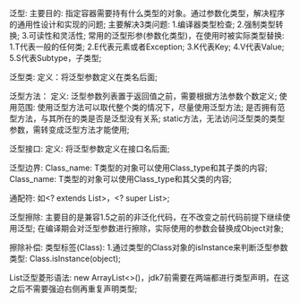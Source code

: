 泛型:
    主要目的: 指定容器需要持有什么类型的对象。通过参数化类型，解决程序的通用性设计和实现的问题; 
    主要解决3类问题: 
        1.编译器类型检查;
        2.强制类型转换;
        3.可读性和灵活性;
    常用的泛型形参(参数化类型)，在使用时被实际类型替换:
        1.T代表一般的任何类;
        2.E代表元素或者Exception;
        3.K代表Key;
        4.V代表Value;
        5.S代表Subtype，子类型;

泛型类:
    定义：将泛型参数定义在类名后面;

泛型方法：
    定义: 泛型参数列表置于返回值之前，需要根据方法参数个数定义;
    使用范围: 使用泛型方法可以取代整个类的情况下，尽量使用泛型方法;
    是否拥有范型方法，与其所在的类是否是泛型没有关系;
    static方法，无法访问泛型类的类型参数，需转变成泛型方法才能使用;

泛型接口:
    定义: 将泛型参数定义在接口名后面;

泛型边界:
    Class_name<T extends Class_type>:
        T类型的对象可以使用Class_type和其子类的内容;
    Class_name<T super Class_type>:
        T类型的对象可以使用Class_type和其父类的内容;

通配符:
    如<? extends List>，<? super List>;

泛型擦除:
    主要目的是兼容1.5之前的非泛化代码，在不改变之前代码前提下继续使用泛型;
    在编译期会对泛型参数进行擦除，实际使用的参数会替换成Object对象;

擦除补偿:
    类型标签(Class<T>):
        1.通过类型的Class对象的isInstance来判断泛型参数类型: Class<T>.isInstance(object);

List泛型菱形语法:
    new ArrayList<>()，jdk7前需要在两端都进行类型声明，在这之后不需要强迫右侧再重复声明类型;



    
    